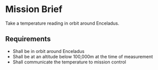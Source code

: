 # Mission Brief
Take a temperature reading in orbit around Enceladus.

## Requirements
- Shall be in orbit around Enceladus
- Shall be at an altitude below 100,000m at the time of measurement
- Shall communicate the temperature to mission control